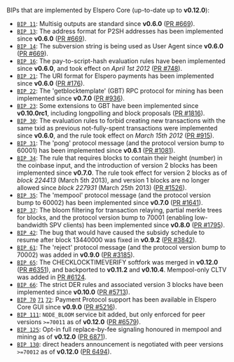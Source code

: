 BIPs that are implemented by Elspero Core (up-to-date up to **v0.12.0**):

* [`BIP 11`](https://github.com/elspero/bips/blob/master/bip-0011.mediawiki): Multisig outputs are standard since **v0.6.0** ([PR #669](https://github.com/elspero/elspero/pull/669)).
* [`BIP 13`](https://github.com/elspero/bips/blob/master/bip-0013.mediawiki): The address format for P2SH addresses has been implemented since **v0.6.0** ([PR #669](https://github.com/elspero/elspero/pull/669)).
* [`BIP 14`](https://github.com/elspero/bips/blob/master/bip-0014.mediawiki): The subversion string is being used as User Agent since **v0.6.0** ([PR #669](https://github.com/elspero/elspero/pull/669)).
* [`BIP 16`](https://github.com/elspero/bips/blob/master/bip-0016.mediawiki): The pay-to-script-hash evaluation rules have been implemented since **v0.6.0**, and took effect on *April 1st 2012* ([PR #748](https://github.com/elspero/elspero/pull/748)).
* [`BIP 21`](https://github.com/elspero/bips/blob/master/bip-0021.mediawiki): The URI format for Elspero payments has been implemented since **v0.6.0** ([PR #176](https://github.com/elspero/elspero/pull/176)).
* [`BIP 22`](https://github.com/elspero/bips/blob/master/bip-0022.mediawiki): The 'getblocktemplate' (GBT) RPC protocol for mining has been implemented since **v0.7.0** ([PR #936](https://github.com/elspero/elspero/pull/936)).
* [`BIP 23`](https://github.com/elspero/bips/blob/master/bip-0023.mediawiki): Some extensions to GBT have been implemented since **v0.10.0rc1**, including longpolling and block proposals ([PR #1816](https://github.com/elspero/elspero/pull/1816)).
* [`BIP 30`](https://github.com/elspero/bips/blob/master/bip-0030.mediawiki): The evaluation rules to forbid creating new transactions with the same txid as previous not-fully-spent transactions were implemented since **v0.6.0**, and the rule took effect on *March 15th 2012* ([PR #915](https://github.com/elspero/elspero/pull/915)).
* [`BIP 31`](https://github.com/elspero/bips/blob/master/bip-0031.mediawiki): The 'pong' protocol message (and the protocol version bump to 60001) has been implemented since **v0.6.1** ([PR #1081](https://github.com/elspero/elspero/pull/1081)).
* [`BIP 34`](https://github.com/elspero/bips/blob/master/bip-0034.mediawiki): The rule that requires blocks to contain their height (number) in the coinbase input, and the introduction of version 2 blocks has been implemented since **v0.7.0**. The rule took effect for version 2 blocks as of *block 224413* (March 5th 2013), and version 1 blocks are no longer allowed since *block 227931* (March 25th 2013) ([PR #1526](https://github.com/elspero/elspero/pull/1526)).
* [`BIP 35`](https://github.com/elspero/bips/blob/master/bip-0035.mediawiki): The 'mempool' protocol message (and the protocol version bump to 60002) has been implemented since **v0.7.0** ([PR #1641](https://github.com/elspero/elspero/pull/1641)).
* [`BIP 37`](https://github.com/elspero/bips/blob/master/bip-0037.mediawiki): The bloom filtering for transaction relaying, partial merkle trees for blocks, and the protocol version bump to 70001 (enabling low-bandwidth SPV clients) has been implemented since **v0.8.0** ([PR #1795](https://github.com/elspero/elspero/pull/1795)).
* [`BIP 42`](https://github.com/elspero/bips/blob/master/bip-0042.mediawiki): The bug that would have caused the subsidy schedule to resume after block 13440000 was fixed in **v0.9.2** ([PR #3842](https://github.com/elspero/elspero/pull/3842)).
* [`BIP 61`](https://github.com/elspero/bips/blob/master/bip-0061.mediawiki): The 'reject' protocol message (and the protocol version bump to 70002) was added in **v0.9.0** ([PR #3185](https://github.com/elspero/elspero/pull/3185)).
* [`BIP 65`](https://github.com/elspero/bips/blob/master/bip-0065.mediawiki): The CHECKLOCKTIMEVERIFY softfork was merged in **v0.12.0** ([PR #6351](https://github.com/elspero/elspero/pull/6351)), and backported to **v0.11.2** and **v0.10.4**. Mempool-only CLTV was added in [PR #6124](https://github.com/elspero/elspero/pull/6124).
* [`BIP 66`](https://github.com/elspero/bips/blob/master/bip-0066.mediawiki): The strict DER rules and associated version 3 blocks have been implemented since **v0.10.0** ([PR #5713](https://github.com/elspero/elspero/pull/5713)).
* [`BIP 70`](https://github.com/elspero/bips/blob/master/bip-0070.mediawiki) [`71`](https://github.com/elspero/bips/blob/master/bip-0071.mediawiki) [`72`](https://github.com/elspero/bips/blob/master/bip-0072.mediawiki): Payment Protocol support has been available in Elspero Core GUI since **v0.9.0** ([PR #5216](https://github.com/elspero/elspero/pull/5216)).
* [`BIP 111`](https://github.com/elspero/bips/blob/master/bip-0111.mediawiki): `NODE_BLOOM` service bit added, but only enforced for peer versions `>=70011` as of **v0.12.0** ([PR #6579](https://github.com/elspero/elspero/pull/6579)).
* [`BIP 125`](https://github.com/elspero/bips/blob/master/bip-0125.mediawiki): Opt-in full replace-by-fee signaling honoured in mempool and mining as of **v0.12.0** ([PR 6871](https://github.com/elspero/elspero/pull/6871)).
* [`BIP 130`](https://github.com/elspero/bips/blob/master/bip-0130.mediawiki): direct headers announcement is negotiated with peer versions `>=70012` as of **v0.12.0** ([PR 6494](https://github.com/elspero/elspero/pull/6494)).

